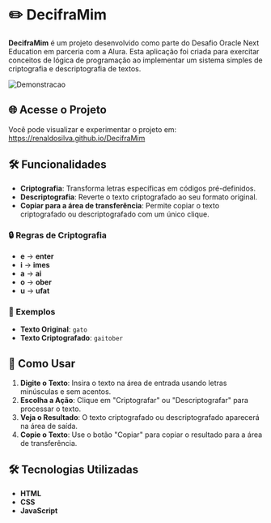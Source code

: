 # ✏️ DecifraMim

**DecifraMim** é um projeto desenvolvido como parte do Desafio Oracle Next Education em parceria com a Alura. Esta aplicação foi criada para exercitar conceitos de lógica de programação ao implementar um sistema simples de criptografia e descriptografia de textos.

![Demonstracao](https://github.com/user-attachments/assets/3d0112d6-d3cd-4ae2-8fcf-8c3b1d917d8c)

## 🌐 Acesse o Projeto

Você pode visualizar e experimentar o projeto em: https://renaldosilva.github.io/DecifraMim

## 🛠 Funcionalidades

- **Criptografia**: Transforma letras específicas em códigos pré-definidos.
- **Descriptografia**: Reverte o texto criptografado ao seu formato original.
- **Copiar para a área de transferência**: Permite copiar o texto criptografado ou descriptografado com um único clique.

### 🔒 Regras de Criptografia

- **e** → **enter**
- **i** → **imes**
- **a** → **ai**
- **o** → **ober**
- **u** → **ufat**

### 📝 Exemplos

- **Texto Original**: `gato`
- **Texto Criptografado**: `gaitober`

## 🚀 Como Usar

1. **Digite o Texto**: Insira o texto na área de entrada usando letras minúsculas e sem acentos.
2. **Escolha a Ação**: Clique em "Criptografar" ou "Descriptografar" para processar o texto.
3. **Veja o Resultado**: O texto criptografado ou descriptografado aparecerá na área de saída.
4. **Copie o Texto**: Use o botão "Copiar" para copiar o resultado para a área de transferência.

## 🛠 Tecnologias Utilizadas

- **HTML**
- **CSS**
- **JavaScript**
